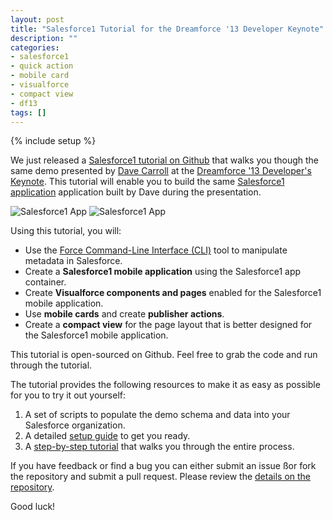```yaml
---
layout: post
title: "Salesforce1 Tutorial for the Dreamforce '13 Developer Keynote"
description: ""
categories:
- salesforce1
- quick action
- mobile card
- visualforce
- compact view
- df13
tags: []
---
```

{% include setup %}

We just released a [Salesforce1 tutorial on Github](https://github.com/developerforce/demo-df13-devkeynote-s1app) that walks you though the same demo presented by [Dave Carroll](http://twitter.com/dcarroll) at the [Dreamforce '13 Developer's Keynote](http://www.youtube.com/watch?v=KELBWQIVcfk&feature=share&list=PLScnZWsj0lrRCMuciE0La1_iKtCPt4Kka). This tutorial will enable you to build the same [Salesforce1 application](http://www.salesforce.com/salesforce1/) application built by Dave during the presentation. 

![Salesforce1 App](https://f.cloud.github.com/assets/746259/1709024/1df57d66-6118-11e3-8d41-cc042a8b7d48.png)
![Salesforce1 App](https://f.cloud.github.com/assets/746259/1709147/c070bdd4-6119-11e3-8917-9f08b9003f41.png)

Using this tutorial, you will:

* Use the [Force Command-Line Interface (CLI)](http://github.com/heroku/force) tool to manipulate metadata in Salesforce.
* Create a **Salesforce1 mobile application** using the Salesforce1 app container.
* Create **Visualforce components and pages** enabled for the Salesforce1 mobile application.
* Use **mobile cards** and create **publisher actions**.
* Create a **compact view** for the page layout that is better designed for the Salesforce1 mobile application.

This tutorial is open-sourced on Github. Feel free to grab the code and run through the tutorial.

The tutorial provides the following resources to make it as easy as possible for you to try it out yourself:

1. A set of scripts to populate the demo schema and data into your Salesforce organization.
2. A detailed [setup guide](https://github.com/developerforce/demo-df13-devkeynote-s1app/blob/master/SETUP.md) to get you ready.
3. A [step-by-step tutorial](https://github.com/developerforce/demo-df13-devkeynote-s1app/blob/master/DEMO.md) that walks you through the entire process.

If you have feedback or find a bug you can either submit an issue ßor fork the repository and submit a pull request. Please review the [details on the repository](https://github.com/developerforce/demo-df13-devkeynote-s1app).

Good luck!